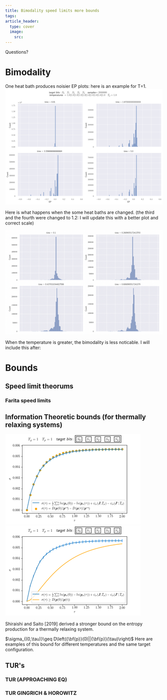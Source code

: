 ```yaml
---
title: Bimodality speed limits more bounds
tags: 
article_header:
  type: cover
  image:
    src: 
---
```

Questions? 


# Bimodality 

One heat bath produces noisier EP plots: here is an example for T=1. 
<img src="/files/bimodality2.svg"> 

Here is what happens when the some heat baths are changed. (the third and the fourth were changed to 1.2: I will update this with a better plot and correct scale) 


<img src="/files/ex.png"> 

When the temperature is greater, the bimodality is less noticable. I will include this after:



# Bounds 

## Speed limit theorums 

### Farita speed limits 




## Information Theoretic bounds (for thermally relaxing systems)



<img src="/files/onehb.png"> <img src="/files/exbounds.png">

Shiraishi and Saito [2019] derived a stronger bound on the entropy production for a thermally relaxing system.

$\sigma_{(0,\tau)}\geq D\left({\bf{p}}(0)||{\bf{p}}(\tau)\right)$
Here are examples of this bound for different temperatures and the same target configuration. 



## TUR's

### TUR (APPROACHING EQ)

### TUR GINGRICH & HOROWITZ
